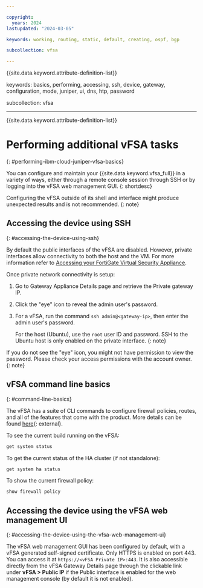 ```yaml
---

copyright:
  years: 2024
lastupdated: "2024-03-05"

keywords: working, routing, static, default, creating, ospf, bgp

subcollection: vfsa

---
```


{{site.data.keyword.attribute-definition-list}}

keywords: basics, performing, accessing, ssh, device, gateway, configuration, mode, juniper, ui, dns, htp, password

subcollection: vfsa

---

{{site.data.keyword.attribute-definition-list}}

# Performing additional vFSA tasks
{: #performing-ibm-cloud-juniper-vfsa-basics}

You can configure and maintain your {{site.data.keyword.vfsa_full}} in a variety of ways, either through a remote console session through SSH or by logging into the vFSA web management GUI.
{: shortdesc}

Configuring the vFSA outside of its shell and interface might produce unexpected results and is not recommended.
{: note}

## Accessing the device using SSH
{: #accessing-the-device-using-ssh}

By default the public interfaces of the vFSA are disabled. However, private interfaces allow connectivity to both the host and the VM. For more information refer to [Accessing your FortiGate Virtual Security Appliance](/docs/vfsa?topic=vfsa-vfsa-accessing).

Once private network connectivity is setup:

1. Go to Gateway Appliance Details page and retrieve the Private gateway IP.

2. Click the "eye" icon to reveal the admin user's password.

3. For a vFSA, run the command `ssh admin@<gateway-ip>`, then enter the admin user's password.

   For the host (Ubuntu), use the `root` user ID and password. SSH to the Ubuntu host is only enabled on the private interface.
   {: note}

If you do not see the "eye" icon, you might not have permission to view the password. Please check your access permissions with the account owner.
{: note}

## vFSA command line basics
{: #command-line-basics}

The vFSA has a suite of CLI commands to configure firewall policies, routes, and all of the features that come with the product. More details can be found [here](https://docs.fortinet.com/document/FortiGate/7.4.1/administration-guide/896276/cli-basics){: external}.

To see the current build running on the vFSA:

```sh
get system status
```

To get the current status of the HA cluster (if not standalone):

```sh
get system ha status
```

To show the current firewall policy:

```sh
show firewall policy
```

## Accessing the device using the vFSA web management UI
{: #accessing-the-device-using-the-vfsa-web-management-ui}

The vFSA web management GUI has been configured by default, with a vFSA generated self-signed certificate. Only HTTPS is enabled on port 443. You can access it at `https://<vFSA Private IP>:443`. It is also accessible directly from the vFSA Gateway Details page through the clickable link under **vFSA > Public IP** if the Public interface is enabled for the web management console (by default it is not enabled).
